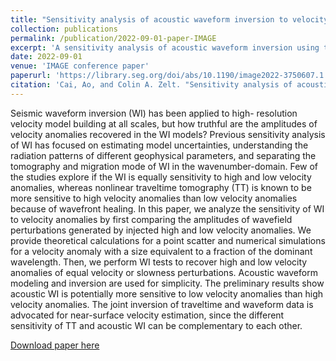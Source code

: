 ```yaml
---
title: "Sensitivity analysis of acoustic waveform inversion to velocity anomalies in the near-surface using the Fréchet derivative"
collection: publications
permalink: /publication/2022-09-01-paper-IMAGE
excerpt: 'A sensitivity analysis of acoustic waveform inversion using the Fréchet derivative'
date: 2022-09-01
venue: 'IMAGE conference paper'
paperurl: 'https://library.seg.org/doi/abs/10.1190/image2022-3750607.1'
citation: 'Cai, Ao, and Colin A. Zelt. "Sensitivity analysis of acoustic waveform inversion to velocity anomalies in the near-surface using the Fréchet derivative." Second International Meeting for Applied Geoscience & Energy. Society of Exploration Geophysicists and American Association of Petroleum Geologists, 2022.'
---
```

Seismic waveform inversion (WI) has been applied to high- resolution velocity model building at all scales, but how truthful are the amplitudes of velocity anomalies recovered in the WI models? Previous sensitivity analysis of WI has focused on estimating model uncertainties, understanding the radiation patterns of different geophysical parameters, and separating the tomography and migration mode of WI in the wavenumber-domain. Few of the studies explore if the WI is equally sensitivity to high and low velocity anomalies, whereas nonlinear traveltime tomography (TT) is known to be more sensitive to high velocity anomalies than low velocity anomalies because of wavefront healing. In this paper, we analyze the sensitivity of WI to velocity anomalies by first comparing the amplitudes of wavefield perturbations generated by injected high and low velocity anomalies. We provide theoretical calculations for a point scatter and numerical simulations for a velocity anomaly with a size equivalent to a fraction of the dominant wavelength. Then, we perform WI tests to recover high and low velocity anomalies of equal velocity or slowness perturbations. Acoustic waveform modeling and inversion are used for simplicity. The preliminary results show acoustic WI is potentially more sensitive to low velocity anomalies than high velocity anomalies. The joint inversion of traveltime and waveform data is advocated for near-surface velocity estimation, since the different sensitivity of TT and acoustic WI can be complementary to each other.

[Download paper here](https://library.seg.org/doi/abs/10.1190/image2022-3750607.1)
